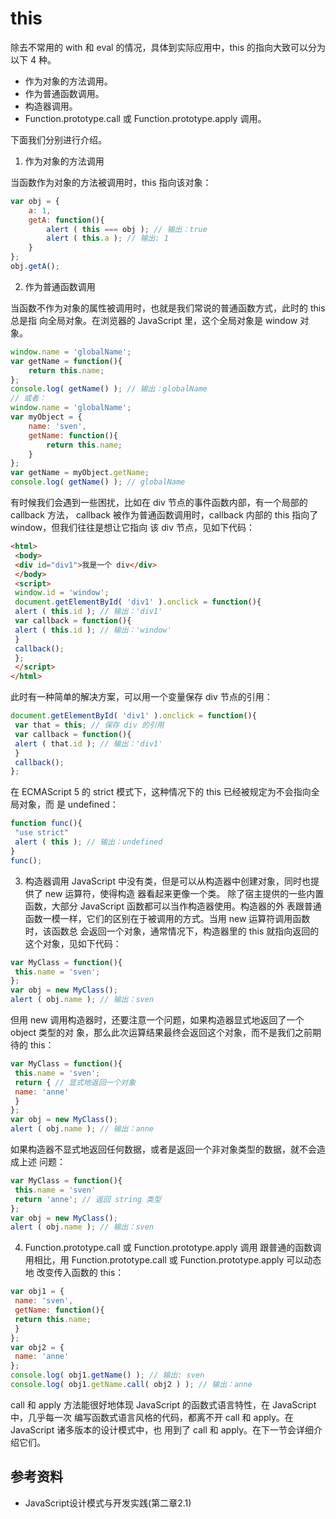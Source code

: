 # this

除去不常用的 with 和 eval 的情况，具体到实际应用中，this 的指向大致可以分为以下 4 种。
* 作为对象的方法调用。
* 作为普通函数调用。
* 构造器调用。
* Function.prototype.call 或 Function.prototype.apply 调用。

下面我们分别进行介绍。 

1. 作为对象的方法调用

当函数作为对象的方法被调用时，this 指向该对象：
```js
var obj = {
	a: 1,
	getA: function(){
		alert ( this === obj ); // 输出：true
		alert ( this.a ); // 输出: 1
	}
};
obj.getA();
```

2. 作为普通函数调用

当函数不作为对象的属性被调用时，也就是我们常说的普通函数方式，此时的 this 总是指
向全局对象。在浏览器的 JavaScript 里，这个全局对象是 window 对象。
```js
window.name = 'globalName';
var getName = function(){
	return this.name;
};
console.log( getName() ); // 输出：globalName
// 或者：
window.name = 'globalName';
var myObject = {
	name: 'sven',
	getName: function(){
		return this.name;
 	}
};
var getName = myObject.getName;
console.log( getName() ); // globalName
```

有时候我们会遇到一些困扰，比如在 div 节点的事件函数内部，有一个局部的 callback 方法，
callback 被作为普通函数调用时，callback 内部的 this 指向了 window，但我们往往是想让它指向
该 div 节点，见如下代码：
```html
<html>
 <body>
 <div id="div1">我是一个 div</div>
 </body>
 <script>
 window.id = 'window';
 document.getElementById( 'div1' ).onclick = function(){
 alert ( this.id ); // 输出：'div1'
 var callback = function(){
 alert ( this.id ); // 输出：'window'
 }
 callback();
 };
 </script>
</html>
```

此时有一种简单的解决方案，可以用一个变量保存 div 节点的引用：
```js
document.getElementById( 'div1' ).onclick = function(){
 var that = this; // 保存 div 的引用
 var callback = function(){
 alert ( that.id ); // 输出：'div1'
 }
 callback();
};
```
在 ECMAScript 5 的 strict 模式下，这种情况下的 this 已经被规定为不会指向全局对象，而
是 undefined：
```js
function func(){
 "use strict"
 alert ( this ); // 输出：undefined
}
func();
```

3. 构造器调用
JavaScript 中没有类，但是可以从构造器中创建对象，同时也提供了 new 运算符，使得构造
器看起来更像一个类。
除了宿主提供的一些内置函数，大部分 JavaScript 函数都可以当作构造器使用。构造器的外
表跟普通函数一模一样，它们的区别在于被调用的方式。当用 new 运算符调用函数时，该函数总
会返回一个对象，通常情况下，构造器里的 this 就指向返回的这个对象，见如下代码：
```js
var MyClass = function(){
 this.name = 'sven';
};
var obj = new MyClass();
alert ( obj.name ); // 输出：sven
```
但用 new 调用构造器时，还要注意一个问题，如果构造器显式地返回了一个 object 类型的对
象，那么此次运算结果最终会返回这个对象，而不是我们之前期待的 this：
```js
var MyClass = function(){
 this.name = 'sven';
 return { // 显式地返回一个对象
 name: 'anne'
 }
};
var obj = new MyClass();
alert ( obj.name ); // 输出：anne
```
如果构造器不显式地返回任何数据，或者是返回一个非对象类型的数据，就不会造成上述
问题：
```js
var MyClass = function(){
 this.name = 'sven'
 return 'anne'; // 返回 string 类型
};
var obj = new MyClass();
alert ( obj.name ); // 输出：sven
```
4. Function.prototype.call 或 Function.prototype.apply 调用
跟普通的函数调用相比，用 Function.prototype.call 或 Function.prototype.apply 可以动态地
改变传入函数的 this：
```js
var obj1 = {
 name: 'sven',
 getName: function(){
 return this.name;
 }
};
var obj2 = {
 name: 'anne'
};
console.log( obj1.getName() ); // 输出: sven
console.log( obj1.getName.call( obj2 ) ); // 输出：anne 
```
call 和 apply 方法能很好地体现 JavaScript 的函数式语言特性，在 JavaScript 中，几乎每一次
编写函数式语言风格的代码，都离不开 call 和 apply。在 JavaScript 诸多版本的设计模式中，也
用到了 call 和 apply。在下一节会详细介绍它们。 

## 参考资料
* JavaScript设计模式与开发实践(第二章2.1)